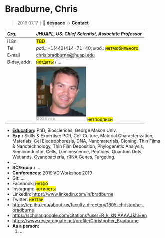 # Bradburne, Chris
> 2019.07.17 ┊ **🚀 [despace](index.md)** → **[Contact](contact.md)**

|*[Org.](contact.md)*|*[JHUAPL](03_jhuapl.md), US. Chief Scientist, Associate Professor*|
|:--|:--|
|i18n| <mark>TBD</mark> |
|Tel|*раб.:* +1(443)414-71-40; *моб.:* <mark>нетмобильного</mark> |
|E‑mail| <chris.bradburne@jhuapl.edu> |
|B‑day, addr.| <mark>нетдаты</mark> / … |
|| [![](f/contact/b/bradburne_001_photo_thumb.jpg)](f/contact/b/bradburne_001_photo.jpg) <mark>нетподписи</mark> |

   - **[Education](edu.md):** PhD, Biosciences, George Mason Univ.
   - **Exp.:** Skills & Expertise: PCR, Cell Culture, Material Characterization, Materials, Gel Electrophoresis, DNA, Nanomaterials, Cloning, Thin Films & Nanotechnology, Thin Film Deposition, Phylogenetic Analysis, Semiconductor, Cells, Luminescence, Peptides, Quantum Dots, Wetlands, Cyanobacteria, rRNA Genes, Targeting.
   - …
   - **SC/Equip.:** …
   - **Conferences:** 2019 [VD Workshop 2019](vdws2019.md)
   - Git: …
   - Facebook: <mark>нетфб</mark>
   - Instagram: <mark>нетинсты</mark>
   - LinkedIn: <https://www.linkedin.com/in/bradburne>
   - Twitter: <mark>неттви</mark>
   - <https://ep.jhu.edu/about-us/faculty-directory/1605-christopher-bradburne>
   - <https://scholar.google.com/citations?user=R_k_kNIAAAAJ&hl=en>
   - <https://www.researchgate.net/profile/Christopher_Bradburne>
   - **As a person:**
      1. …
